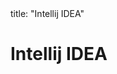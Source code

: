 <frontmatter>
title: "Intellij IDEA"
</frontmatter>

<link rel="stylesheet" href="{{baseUrl}}/css/textbook.css">

<div class="website-content" id="all">

<div id="title">

# Intellij IDEA
</div>

<div id="main">

<include src="projectSetup/embed.md" boilerplate  />
<include src="codeNavigation/embed.md" boilerplate  />
<include src="productivityShortcuts/embed.md" boilerplate  />
<include src="debuggingBasic/embed.md" boilerplate  />
<include src="refactoring/embed.md" boilerplate  />

</div>

</div>
